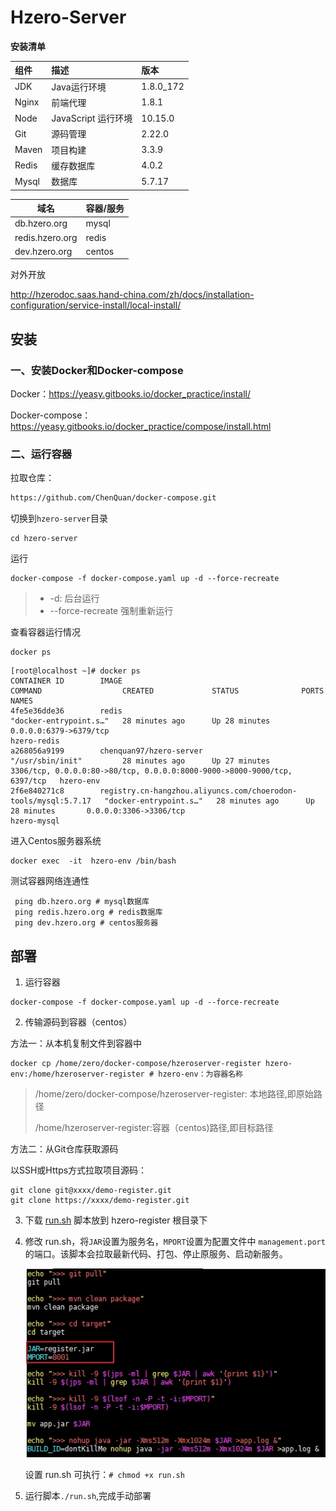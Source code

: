 # Hzero-Server
**安装清单**

| 组件           | 描述                | 版本      |
| :------------- | :------------------ | :-------- |
| JDK            | Java运行环境        | 1.8.0_172 |
| Nginx          | 前端代理            | 1.8.1     |
| Node           | JavaScript 运行环境 | 10.15.0   |
| Git            | 源码管理            | 2.22.0 |
| Maven          | 项目构建            | 3.3.9     |
| Redis | 缓存数据库   | 4.0.2                        |
| Mysql | 数据库       | 5.7.17                       |

| 域名            | 容器/服务 |
| --------------- | --------- |
| db.hzero.org    | mysql     |
| redis.hzero.org | redis     |
| dev.hzero.org   | centos    |

对外开放

http://hzerodoc.saas.hand-china.com/zh/docs/installation-configuration/service-install/local-install/

## 安装

### 一、安装Docker和Docker-compose

Docker：https://yeasy.gitbooks.io/docker_practice/install/

Docker-compose：https://yeasy.gitbooks.io/docker_practice/compose/install.html

### 二、运行容器

拉取仓库：

```bash
https://github.com/ChenQuan/docker-compose.git
```

切换到`hzero-server`目录

```shell
cd hzero-server
```

运行

```shell
docker-compose -f docker-compose.yaml up -d --force-recreate
```

> - -d: 后台运行
> - --force-recreate 强制重新运行

查看容器运行情况

```shell
docker ps
```

```shell
[root@localhost ~]# docker ps
CONTAINER ID        IMAGE                                                            COMMAND                  CREATED             STATUS              PORTS                                                                      NAMES
4fe5e36dde36        redis                                                            "docker-entrypoint.s…"   28 minutes ago      Up 28 minutes       0.0.0.0:6379->6379/tcp                                                     hzero-redis
a268056a9199        chenquan97/hzero-server                                          "/usr/sbin/init"         28 minutes ago      Up 27 minutes       3306/tcp, 0.0.0.0:80->80/tcp, 0.0.0.0:8000-9000->8000-9000/tcp, 6397/tcp   hzero-env
2f6e840271c8        registry.cn-hangzhou.aliyuncs.com/choerodon-tools/mysql:5.7.17   "docker-entrypoint.s…"   28 minutes ago      Up 28 minutes       0.0.0.0:3306->3306/tcp                                                     hzero-mysql

```

进入Centos服务器系统

```shell
docker exec  -it  hzero-env /bin/bash
```

测试容器网络连通性

```shell
 ping db.hzero.org # mysql数据库
 ping redis.hzero.org # redis数据库
 ping dev.hzero.org # centos服务器
```

## 部署

1. 运行容器

```shell
docker-compose -f docker-compose.yaml up -d --force-recreate
```

2. 传输源码到容器（centos）

方法一：从本机复制文件到容器中

```shell
docker cp /home/zero/docker-compose/hzeroserver-register hzero-env:/home/hzeroserver-register # hzero-env：为容器名称
```

> /home/zero/docker-compose/hzeroserver-register: 本地路径,即原始路径
>
> /home/hzeroserver-register:容器（centos)路径,即目标路径

方法二：从Git仓库获取源码

以SSH或Https方式拉取项目源码：

```shell
git clone git@xxxx/demo-register.git 
git clone https://xxxx/demo-register.git
```

3. 下载 [run.sh](http://hzerodoc.saas.hand-china.com/files/docs/installation-configuration/install/run.sh) 脚本放到 hzero-register 根目录下

4. 修改 run.sh，将`JAR`设置为服务名，`MPORT`设置为配置文件中 `management.port` 的端口。该脚本会拉取最新代码、打包、停止原服务、启动新服务。

   ![img](/img/run-shell.jpg)

   设置 run.sh 可执行：`# chmod +x run.sh`

5. 运行脚本`./run.sh`,完成手动部署